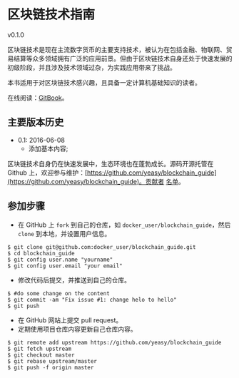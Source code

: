 区块链技术指南
===============

v0.1.0

区块链技术是现在主流数字货币的主要支持技术，被认为在包括金融、物联网、贸易结算等众多领域拥有广泛的应用前景。但由于区块链技术自身还处于快速发展的初级阶段，并且涉及技术领域过杂，为实践应用带来了挑战。

本书适用于对区块链技术感兴趣，且具备一定计算机基础知识的读者。

在线阅读：[GitBook](https://www.gitbook.io/book/yeasy/blockchain_guide)。

## 主要版本历史
* 0.1: 2016-06-08
    * 添加基本内容;

区块链技术自身仍在快速发展中，生态环境也在蓬勃成长。源码开源托管在 Github 上，欢迎参与维护：[https://github.com/yeasy/blockchain_guide](https://github.com/yeasy/blockchain_guide)。贡献者 [名单](https://github.com/yeasy/blockchain_guide/graphs/contributors)。

## 参加步骤
* 在 GitHub 上 `fork` 到自己的仓库，如 `docker_user/blockchain_guide`，然后 `clone` 到本地，并设置用户信息。
```
$ git clone git@github.com:docker_user/blockchain_guide.git
$ cd blockchain_guide
$ git config user.name "yourname"
$ git config user.email "your email"
```
* 修改代码后提交，并推送到自己的仓库。
```
$ #do some change on the content
$ git commit -am "Fix issue #1: change helo to hello"
$ git push
```
* 在 GitHub 网站上提交 pull request。
* 定期使用项目仓库内容更新自己仓库内容。
```
$ git remote add upstream https://github.com/yeasy/blockchain_guide
$ git fetch upstream
$ git checkout master
$ git rebase upstream/master
$ git push -f origin master
```
